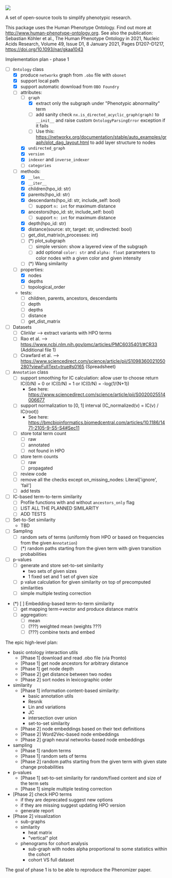 ![](https://github.com/hpo-tools/hpo_tools/actions/workflows/test_and_lint.yml/badge.svg)


A set of open-source tools to simplify phenotypic research.


This package uses the Human Phenotype Ontology. Find out more at http://www.human-phenotype-ontology.org.
See also the publication: Sebastian Köhler et al., The Human Phenotype Ontology in 2021, Nucleic Acids Research, Volume 49, Issue D1, 8 January 2021, Pages D1207–D1217, https://doi.org/10.1093/nar/gkaa1043


Implementation plan - phase 1

* [ ] `Ontology` class
  * [x] produce `networkx` graph from `.obo` file with `obonet`
  * [x] support local path
  * [x] support automatic download from `OBO Foundry`
  * [ ] attributes:
    * [ ] `graph`
      * [x] extract only the subgraph under "Phenotypic abnormality" term
      * [ ] add sanity check `nx.is_directed_acyclic_graph(graph)` to `__init__` and raise custom `OntologyParsingError` exception if it fails
      * [ ] Use this: https://networkx.org/documentation/stable/auto_examples/graph/plot_dag_layout.html to add layer structure to nodes
    * [x] `undirected_graph`
    * [x] `version`
    * [x] `indexer` and `inverse_indexer`
    * [ ] `categories`
  * [ ] methods:
    * [x] `__len__`
    * [x] `__iter__`
    * [x] children(hpo_id: str)
    * [x] parents(hpo_id: str)
    * [x] descendants(hpo_id: str, include_self: bool)
      * [ ] support `n: int` for maximum distance
    * [x] ancestors(hpo_id: str, include_self: bool)
      * [ ] support `n: int` for maximum distance
    * [x] depth(hpo_id: str)
    * [x] distance(source: str, target: str, undirected: bool)
    * [ ] get_dist_matrix(n_processes: int)
    * [ ] (*) plot_subgraph
      * [ ] simple version: show a layered view of the subgraph
      * [ ] add optional `color: str` and `alpha: float` parameters to color nodes with a given color and given intensity
    * [ ] (*) Wang similarity
  * [ ] properties:
    * [x] nodes
    * [x] depths
    * [ ] topological_order
  * tests:
    * [ ] children, parents, ancestors, descendants
    * [ ] depth
    * [ ] depths
    * [ ] distance
    * [ ] get_dist_matrix
* [ ] Datasets
  * [ ] ClinVar --> extract variants with HPO terms
  * [ ] Rao et al. --> https://www.ncbi.nlm.nih.gov/pmc/articles/PMC6035401/#CR33 (Additional file 1)
  * [ ] Crawfard et al. --> https://www.sciencedirect.com/science/article/pii/S1098360021050280?viewFullText=true#s0165 (Spreadsheet)
* [ ] `Annotation` class
  * [ ] support smoothing for IC calculation: allow user to choose
        return IC(0/N) = 0 or IC(0/N) = 1 or IC(0/N) = -log(1/(N+1))
    * See here: https://www.sciencedirect.com/science/article/pii/S0020025514006677 
  * [ ] support normalization to [0, 1] interval (IC_normalized(v) = IC(v) / IC(root))
    * See here: https://bmcbioinformatics.biomedcentral.com/articles/10.1186/1471-2105-9-S5-S4#Sec11
  * [ ] store total term count
    * [ ] raw
    * [ ] annotated
    * [ ] not found in HPO
  * [ ] store term counts
    * [ ] raw
    * [ ] propagated
  * [ ] review code
  * [ ] remove all the checks except on_missing_nodes: Literal['ignore', 'fail']
  * [ ] add tests
* [ ] IC-based term-to-term similarity
  * [ ] Profile functions with and without `ancestors_only` flag
  * [ ] LIST ALL THE PLANNED SIMILARITY
  * [ ] ADD TESTS
* [ ] Set-to-Set similarity
  * TBD
* [ ] Sampling
  * [ ] random sets of terms (uniformly from HPO or based on frequencies from the given `Annotation`)
  * [ ] (*) random paths starting from the given term with given transition probabilities
* [ ] p-values
  * [ ] generate and store set-to-set similarity
    * two sets of given sizes
    * 1 fixed set and 1 set of given size
  * [ ] p value calculation for given similarity on top of precomputed similarities
  * [ ] simple multiple testing correction
* (*) [ ] Embedding-based term-to-term similarity
  * [ ] get mapping term->vector and produce distance matrix
  * [ ] aggregation:
    * [ ] mean
    * [ ] (???) weighted mean (weights ???)
    * [ ] (???) combine texts and embed

The epic high-level plan:
* basic ontology interaction utils
  * [Phase 1] download and read .obo file (via Pronto)
  * [Phase 1] get node ancestors for arbitrary distance
  * [Phase 1] get node depth
  * [Phase 2] get distance between two nodes
  * [Phase 2] sort nodes in lexicographic order
* similarity
  * [Phase 1] information content-based similarity:
    * basic annotation utils
    * Resnik
    * Lin and variations
    * JC
    * intersection over union
    * set-to-set similarity
  * [Phase 2] node embeddings based on their text definitions
  * [Phase 2] Word2Vec-based node embeddings
  * [Phase 2] graph neural networks-based node embeddings
* sampling
  * [Phase 1] random terms
  * [Phase 1] random sets of terms
  * [Phase 2] random paths starting from the given term with given state change probabilities
* p-values
  * [Phase 1] set-to-set similarity for random/fixed content and size of the term sets
  * [Phase 1] simple multiple testing correction
* [Phase 2] check HPO terms
  * if they are deprecated suggest new options
  * if they are missing suggest updating HPO version
  * generate report
* [Phase 2] visualization
  * sub-graphs
  * similarity
    * heat matrix
    * "vertical" plot
  * phenograms for cohort analysis
    * sub-graph with nodes alpha proportional to some statistics within the cohort
    * cohort VS full dataset


The goal of phase 1 is to be able to reproduce the Phenomizer paper.

